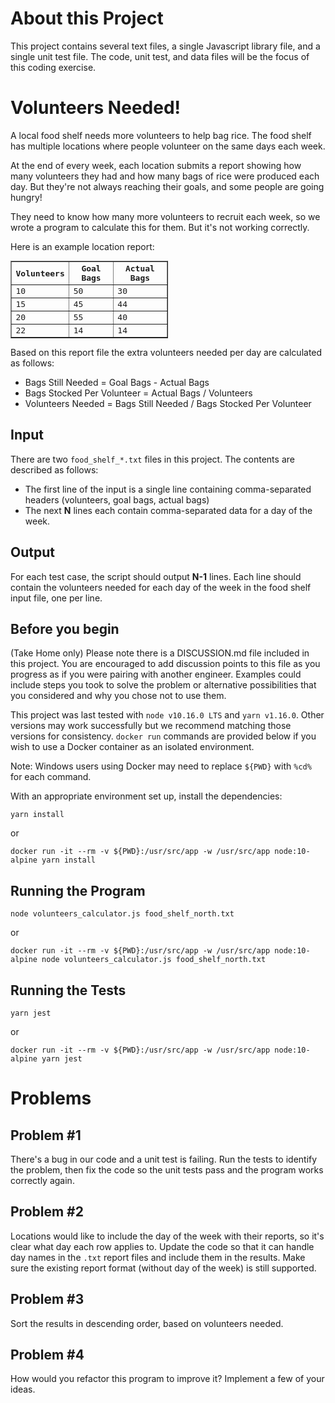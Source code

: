 # About this Project

This project contains several text files, a single Javascript library file, and a single unit test file.  The code, unit test, and data files will be the focus of this coding exercise.

# Volunteers Needed!

A local food shelf needs more volunteers to help bag rice. The food shelf has multiple locations where people volunteer on the same days each week.

At the end of every week, each location submits a report showing how many volunteers they had and how many bags of rice were produced each day. But they're not always reaching their goals, and some people are going hungry!

They need to know how many more volunteers to recruit each week, so we wrote a program to calculate this for them. But it's not working correctly.

Here is an example location report:
  <table border=1 cellpadding=5 style="font-family: monospace; width:50%">
    <tr>
      <th>Volunteers</th>
      <th>Goal Bags</th>
      <th>Actual Bags</th>
    </tr>
    <tr>
      <td>10</td>
      <td>50</td>
      <td>30</td>
    </tr>
    <tr>
      <td>15</td>
      <td>45</td>
      <td>44</td>
    </tr>
    <tr>
      <td>20</td>
      <td>55</td>
      <td>40</td>
    </tr>
    <tr>
      <td>22</td>
      <td>14</td>
      <td>14</td>
    </tr>
  </table>

Based on this report file the extra volunteers needed per day are calculated as follows:

  * Bags Still Needed = Goal Bags - Actual Bags
  * Bags Stocked Per Volunteer = Actual Bags / Volunteers
  * Volunteers Needed = Bags Still Needed / Bags Stocked Per Volunteer

## Input

There are two `food_shelf_*.txt` files in this project.  The contents are described as follows:
 * The first line of the input is a single line containing comma-separated headers (volunteers, goal bags, actual bags)
 * The next **N** lines each contain comma-separated data for a day of the week.

## Output

For each test case, the script should output **N-1** lines. Each line should contain the volunteers needed for each day of the week in the food shelf input file, one per line.

## Before you begin

(Take Home only) Please note there is a DISCUSSION.md file included in this project. You are encouraged to add discussion points to this file as you progress as if you were pairing with another engineer. Examples could include steps you took to solve the problem or alternative possibilities that you considered and why you chose not to use them.

This project was last tested with `node v10.16.0 LTS` and `yarn v1.16.0`. Other versions may work successfully but we recommend matching those versions for consistency. `docker run` commands are 
provided below if you wish to use a Docker container as an isolated environment.

Note: Windows users using Docker may need to replace `${PWD}` with `%cd%` for each command.

With an appropriate environment set up, install the dependencies:

    yarn install
    
or

    docker run -it --rm -v ${PWD}:/usr/src/app -w /usr/src/app node:10-alpine yarn install

## Running the Program

    node volunteers_calculator.js food_shelf_north.txt

or     
    
    docker run -it --rm -v ${PWD}:/usr/src/app -w /usr/src/app node:10-alpine node volunteers_calculator.js food_shelf_north.txt

## Running the Tests

    yarn jest

or     
    
    docker run -it --rm -v ${PWD}:/usr/src/app -w /usr/src/app node:10-alpine yarn jest

# Problems
## Problem #1

There's a bug in our code and a unit test is failing. Run the tests to identify the problem, then fix the code so the unit tests pass and the program works correctly again.

## Problem #2

Locations would like to include the day of the week with their reports, so it's clear what day each row applies to.
Update the code so that it can handle day names in the `.txt` report files and include them in the results. Make sure the existing report format (without day of the week) is still supported.

## Problem #3

Sort the results in descending order, based on volunteers needed.

## Problem #4

How would you refactor this program to improve it? Implement a few of your ideas.

